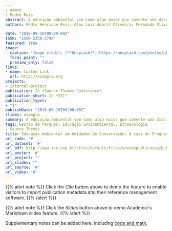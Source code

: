 ```yaml
---
- admin
- Pedro Reis
abstract: A educação ambiental vem como algo maior que somente uma disciplina que trabalha com a biodiversidade e questões do ambiente envolvido, a mesma deve buscar algo interdisciplinar e talvez como uma etnociência da qual trabalhe os interesses de todos os envolvidos, sendo interesses dos gestores das Unidades de Conservação do Parque Estadual, até a comunidade do entorno. Segundo Cunha & Loureiro a proposta de educação no processo de gestão ambiental atua nesse tensionamento na busca de garantir a participação, no processo decisório, dos grupos historicamente excluídos e em vulnerabilidade socioambiental. O Programa Limoeiro em Ação é o conjunto de ações desenvolvidas durante o ano em forma de projetos, inserindo as comunidades, turistas, funcionários, universidades e escolas locais, estimulando e instigando sua participação e, assim, os envolvendo nos objetivos que levaram a criação do Parque. O objetivo do presente texto é descrever o papel da Educação Ambiental como uma das principais ferramentas na gestão de uma unidade de conservação, tendo como caso concreto o “Programa Limoeiro em Ação”, desenvolvido pelo Parque Estadual Mata do Limoeiro. A Gestão Socioambiental é o melhor modelo de implantação de uma Educação Ambiental interdisciplinar. Unir o conhecimento tradicional bem como transformar a Unidade de Conservação tal como um bem natural de todos, é a melhor forma de uma gestão.
authors: Pedro Henrique Reis; Alex Luiz Amaral Oliveira; Fernanda Oliveira; Fred Mendes de Carvalho

date: "2016-09-16T00:00:00Z"
ISSN: "ISSN 2358-274X"
featured: true
image:
  caption: 'Image credit: [**Unsplash**](https://unsplash.com/photos/pLCdAaMFLTE)'
  focal_point: ""
  preview_only: false
links:
- name: Custom Link
  url: http://example.org
projects:
- internal-project
publication: In *Source Themes Conference*
publication_short: In *STC*
publication_types:
- "1"
publishDate: "2016-09-16T00:00:00Z"
slides: example
summary: A educação ambiental vem como algo maior que somente uma disciplina que trabalha com a biodiversidade e questões do ambiente envolvido, a mesma deve buscar algo interdisciplinar e talvez como uma etnociência da qual trabalhe os interesses de todos os envolvidos, sendo interesses dos gestores das Unidades de Conservação do Parque Estadual, até a comunidade do entorno. 
tags: Gestão de Parques; Educação Socioambiental; Etnoecologia
- Source Themes
title: Educação Ambiental em Unidades de Conservação: O caso do Programa de Educação Socioambiental do Parque Estadual Mata do Limoeiro
url_code: '#'
url_dataset: '#'
url_pdf: http://www.iee.usp.br/sites/default/files/anexospublicacao/publicacao-Anais_SICAM_final1.pdf
url_poster: '#'
url_project: ""
url_slides: ""
url_source: '#'
url_video: '#'
---
```


{{% alert note %}}
Click the *Cite* button above to demo the feature to enable visitors to import publication metadata into their reference management software.
{{% /alert %}}

{{% alert note %}}
Click the *Slides* button above to demo Academic's Markdown slides feature.
{{% /alert %}}

Supplementary notes can be added here, including [code and math](https://sourcethemes.com/academic/docs/writing-markdown-latex/).

